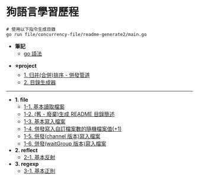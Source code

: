 # 狗語言學習歷程

```command
# 使用以下指令生成目錄
go run file/concurrency-file/readme-generate2/main.go
```

- **筆記**
  - [go 語法](https://hackmd.io/IrpAln1QQ4GsVW-_fW6nNA?view)

<!--TOC-->
- **⭐project**
  - [1. 归并(合併)排序 - 併發管道](basic/algorithm/README.md)
  - [2. 目錄生成器](basic/file/concurrency-file/readme-generate2/README.md)
---
- **1. file**
  - [1-1. 基本讀取檔案](basic/file/basic/read-file/main.go)
  - [1-2. (舊 - 廢棄)生成 README 目錄簡述](basic/file/readme-generate/main.go)
  - [1-3. 基本寫入檔案](basic/file/basic/write-file/main.go)
  - [1-4. 併發寫入自訂檔案數的隨機檔案值(+1)](basic/file/concurrency-file/write-and-read/main.go)
  - [1-5. 併發(channel 版本)寫入檔案](basic/file/concurrency-file/write/chan/main.go)
  - [1-6. 併發(waitGroup 版本)寫入檔案](basic/file/concurrency-file/write/wait-group/main.go)
- **2. reflect**
  - [2-1. 基本反射](basic/reflect/main.go)
- **3. regexp**
  - [3-1. 基本正則](basic/regexp/main.go)
<!--TOC-->
